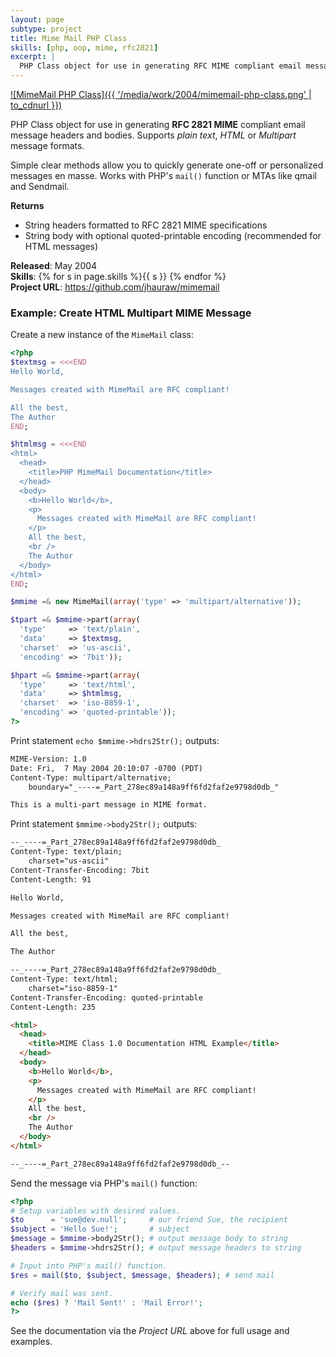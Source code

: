 ```yaml
---
layout: page
subtype: project
title: Mime Mail PHP Class
skills: [php, oop, mime, rfc2821]
excerpt: |
  PHP Class object for use in generating RFC MIME compliant email message headers and bodies. Supports plain text, HTML or Multipart message formats.
---
```


[![MimeMail PHP Class]({{ '/media/work/2004/mimemail-php-class.png' | to_cdnurl }})](https://github.com/jhauraw/mimemail)

PHP Class object for use in generating __RFC 2821 MIME__ compliant email message headers and bodies. Supports _plain text_, _HTML_ or _Multipart_ message formats.

Simple clear methods allow you to quickly generate one-off or personalized messages en masse. Works with PHP's `mail()` function or MTAs like qmail and Sendmail.

__Returns__

  - String headers formatted to RFC 2821 MIME specifications
  - String body with optional quoted-printable encoding (recommended for HTML messages)

__Released__: May 2004  
__Skills__: {% for s in page.skills %}<span class="label secondary radius">{{ s }}</span> {% endfor %}  
__Project URL__: <https://github.com/jhauraw/mimemail>

### Example: Create HTML Multipart MIME Message

Create a new instance of the `MimeMail` class:

```php
<?php
$textmsg = <<<END
Hello World,

Messages created with MimeMail are RFC compliant!

All the best,
The Author
END;

$htmlmsg = <<<END
<html>
  <head>
    <title>PHP MimeMail Documentation</title>
  </head>
  <body>
    <b>Hello World</b>,
    <p>
      Messages created with MimeMail are RFC compliant!
    </p>
    All the best,
    <br />
    The Author
  </body>
</html>
END;

$mmime =& new MimeMail(array('type' => 'multipart/alternative'));

$tpart =& $mmime->part(array(
  'type'     => 'text/plain',
  'data'     => $textmsg,
  'charset'  => 'us-ascii',
  'encoding' => '7bit'));

$hpart =& $mmime->part(array(
  'type'     => 'text/html',
  'data'     => $htmlmsg,
  'charset'  => 'iso-8859-1',
  'encoding' => 'quoted-printable'));
?>
```

Print statement `echo $mmime->hdrs2Str();` outputs:

```html
MIME-Version: 1.0
Date: Fri,  7 May 2004 20:10:07 -0700 (PDT)
Content-Type: multipart/alternative;
    boundary="_----=_Part_278ec89a148a9ff6fd2faf2e9798d0db_"

This is a multi-part message in MIME format.
```

Print statement `$mmime->body2Str();` outputs:

```html
--_----=_Part_278ec89a148a9ff6fd2faf2e9798d0db_
Content-Type: text/plain;
    charset="us-ascii"
Content-Transfer-Encoding: 7bit
Content-Length: 91

Hello World,

Messages created with MimeMail are RFC compliant!

All the best,

The Author

--_----=_Part_278ec89a148a9ff6fd2faf2e9798d0db_
Content-Type: text/html;
    charset="iso-8859-1"
Content-Transfer-Encoding: quoted-printable
Content-Length: 235

<html>
  <head>
    <title>MIME Class 1.0 Documentation HTML Example</title>
  </head>
  <body>
    <b>Hello World</b>,
    <p>
      Messages created with MimeMail are RFC compliant!
    </p>
    All the best,
    <br />
    The Author
  </body>
</html>

--_----=_Part_278ec89a148a9ff6fd2faf2e9798d0db_--
```

Send the message via PHP's `mail()` function:

```php
<?php
# Setup variables with desired values.
$to      = 'sue@dev.null';     # our friend Sue, the recipient
$subject = 'Hello Sue!';       # subject
$message = $mmime->body2Str(); # output message body to string
$headers = $mmime->hdrs2Str(); # output message headers to string

# Input into PHP's mail() function.
$res = mail($to, $subject, $message, $headers); # send mail

# Verify mail was sent.
echo ($res) ? 'Mail Sent!' : 'Mail Error!';
?>
```

See the documentation via the _Project URL_ above for full usage and examples.
